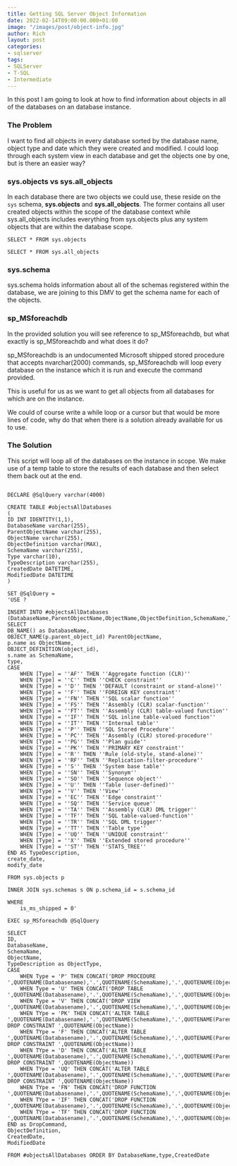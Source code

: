 ```yaml
---
title: Getting SQL Server Object Information
date: 2022-02-14T09:00:00.000+01:00
image: "/images/post/object-info.jpg"
author: Rich
layout: post
categories:
- sqlserver
tags:
- SQLServer
- T-SQL
- Intermediate
---
```


In this post I am going to look at how to find information about objects in all of the databases on an database instance.

### The Problem

I want to find all objects in every database sorted by the database name, object type and date which they were created and modified. I could loop through each system view in each database and get the objects one by one, but is there an easier way?

### sys.objects vs sys.all_objects

In each database there are two objects we could use, these reside on the ```sys``` schema, **sys.objects** and **sys.all_objects**. 
The former contains all user created objects within the scope of the database context while sys.all_objects includes everything from sys.objects plus any system objects that are within the database scope.

```SELECT * FROM sys.objects```

```SELECT * FROM sys.all_objects```

### sys.schema 

sys.schema holds information about all of the schemas registered within the database, we are joining to this DMV to get the schema name for each of the objects. 

### sp_MSforeachdb

In the provided solution you will see reference to sp_MSforeachdb, but what exactly is sp_MSforeachdb and what does it do? 

sp_MSforeachdb is an undocumented Microsoft shipped stored procedure that accepts nvarchar(2000) commands, sp_MSforeachdb will loop every database on the instance which it is run and execute the command provided. 

This is useful for us as we want to get all objects from all databases for which are on the instance.

We could of course write a while loop or a cursor but that would be more lines of code, why do that when there is a solution already available for us to use.

### The Solution

This script will loop all of the databases on the instance in scope. We make use of a temp table to store the results of each database and then select them back out at the end. 

```IF OBJECT_ID('tempdb..#objectsAllDatabases') IS NOT NULL DROP TABLE tempdb..#objectsAllDatabases

DECLARE @SqlQuery varchar(4000)

CREATE TABLE #objectsAllDatabases
(
ID INT IDENTITY(1,1),
DatabaseName varchar(255),
ParentObjectName varchar(255),
ObjectName varchar(255),
ObjectDefinition varchar(MAX),
SchemaName varchar(255),
Type varchar(10),
TypeDescription varchar(255),
CreatedDate DATETIME,
ModifiedDate DATETIME
)

SET @SqlQuery =
'USE ?

INSERT INTO #objectsAllDatabases (DatabaseName,ParentObjectName,ObjectName,ObjectDefinition,SchemaName,Type,TypeDescription,CreatedDate,ModifiedDate)
SELECT
DB_NAME() as DatabaseName,
OBJECT_NAME(p.parent_object_id) ParentObjectName,
p.name as ObjectName,
OBJECT_DEFINITION(object_id),
s.name as SchemaName,
type,
CASE
	WHEN [Type] = ''AF'' THEN ''Aggregate function (CLR)''
	WHEN [Type] = ''C'' THEN ''CHECK constraint''
	WHEN [Type] = ''D'' THEN ''DEFAULT (constraint or stand-alone)''
	WHEN [Type] = ''F'' THEN ''FOREIGN KEY constraint''
	WHEN [Type] = ''FN'' THEN ''SQL scalar function''
	WHEN [Type] = ''FS'' THEN ''Assembly (CLR) scalar-function''
	WHEN [Type] = ''FT'' THEN ''Assembly (CLR) table-valued function''
	WHEN [Type] = ''IF'' THEN ''SQL inline table-valued function''
	WHEN [Type] = ''IT'' THEN ''Internal table''
	WHEN [Type] = ''P'' THEN ''SQL Stored Procedure''
	WHEN [Type] = ''PC'' THEN ''Assembly (CLR) stored-procedure''
	WHEN [Type] = ''PG'' THEN ''Plan guide''
	WHEN [Type] = ''PK'' THEN ''PRIMARY KEY constraint''
	WHEN [Type] = ''R'' THEN ''Rule (old-style, stand-alone)''
	WHEN [Type] = ''RF'' THEN ''Replication-filter-procedure''
	WHEN [Type] = ''S'' THEN ''System base table''
	WHEN [Type] = ''SN'' THEN ''Synonym''
	WHEN [Type] = ''SO'' THEN ''Sequence object''
	WHEN [Type] = ''U'' THEN ''Table (user-defined)''
	WHEN [Type] = ''V'' THEN ''View''
	WHEN [Type] = ''EC'' THEN ''Edge constraint''
	WHEN [Type] = ''SQ'' THEN ''Service queue''
	WHEN [Type] = ''TA'' THEN ''Assembly (CLR) DML trigger''
	WHEN [Type] = ''TF'' THEN ''SQL table-valued-function''
	WHEN [Type] = ''TR'' THEN ''SQL DML trigger''
	WHEN [Type] = ''TT'' THEN ''Table type''
	WHEN [Type] = ''UQ'' THEN ''UNIQUE constraint''
	WHEN [Type] = ''X'' THEN ''Extended stored procedure''
	WHEN [Type] = ''ST'' THEN ''STATS_TREE''
END AS TypeDescription,
create_date,
modify_date

FROM sys.objects p

INNER JOIN sys.schemas s ON p.schema_id = s.schema_id

WHERE
	is_ms_shipped = 0'

EXEC sp_MSforeachdb @SqlQuery

SELECT
ID,
DatabaseName,
SchemaName,
ObjectName,
TypeDescription as ObjectType,
CASE 
	WHEN Type = 'P' THEN CONCAT('DROP PROCEDURE ',QUOTENAME(Databasename),'.',QUOTENAME(SchemaName),'.',QUOTENAME(ObjectName))
	WHEN Type = 'U' THEN CONCAT('DROP TABLE ',QUOTENAME(Databasename),'.',QUOTENAME(SchemaName),'.',QUOTENAME(ObjectName))
	WHEN Type = 'V' THEN CONCAT('DROP VIEW ',QUOTENAME(Databasename),'.',QUOTENAME(SchemaName),'.',QUOTENAME(ObjectName))
	WHEN TYpe = 'PK' THEN CONCAT('ALTER TABLE ',QUOTENAME(Databasename),'.',QUOTENAME(SchemaName),'.',QUOTENAME(ParentObjectName),' DROP CONSTRAINT ',QUOTENAME(ObjectName))
	WHEN TYpe = 'F' THEN CONCAT('ALTER TABLE ',QUOTENAME(Databasename),'.',QUOTENAME(SchemaName),'.',QUOTENAME(ParentObjectName),' DROP CONSTRAINT ',QUOTENAME(ObjectName))
	WHEN TYpe = 'D' THEN CONCAT('ALTER TABLE ',QUOTENAME(Databasename),'.',QUOTENAME(SchemaName),'.',QUOTENAME(ParentObjectName),' DROP CONSTRAINT ',QUOTENAME(ObjectName))
	WHEN TYpe = 'UQ' THEN CONCAT('ALTER TABLE ',QUOTENAME(Databasename),'.',QUOTENAME(SchemaName),'.',QUOTENAME(ParentObjectName),' DROP CONSTRAINT ',QUOTENAME(ObjectName))
	WHEN TYpe = 'FN' THEN CONCAT('DROP FUNCTION ',QUOTENAME(Databasename),'.',QUOTENAME(SchemaName),'.',QUOTENAME(ObjectName))
	WHEN TYpe = 'IF' THEN CONCAT('DROP FUNCTION ',QUOTENAME(Databasename),'.',QUOTENAME(SchemaName),'.',QUOTENAME(ObjectName))
	WHEN TYpe = 'TF' THEN CONCAT('DROP FUNCTION ',QUOTENAME(Databasename),'.',QUOTENAME(SchemaName),'.',QUOTENAME(ObjectName))
END as DropCommand,
ObjectDefinition,
CreatedDate,
ModifiedDate

FROM #objectsAllDatabases ORDER BY DatabaseName,type,CreatedDate
```